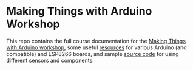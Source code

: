 # Making Things with Arduino Workshop

This repo contains the full course documentation for the [Making Things with Arduino workshop]( https://davidalexisnyt.github.io/Making-Things-Arduino-Workshop/), some useful [resources](docs/reference) for various Arduino (and compatible) and ESP8266 boards, and sample [source code](code) for using different sensors and components.

